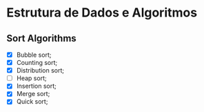 # Estrutura de Dados e Algoritmos
## Sort Algorithms
  - [X] Bubble sort;
  - [X] Counting sort;
  - [X] Distribution sort;
  - [ ] Heap sort;
  - [X] Insertion sort;
  - [X] Merge sort;
  - [X] Quick sort;
